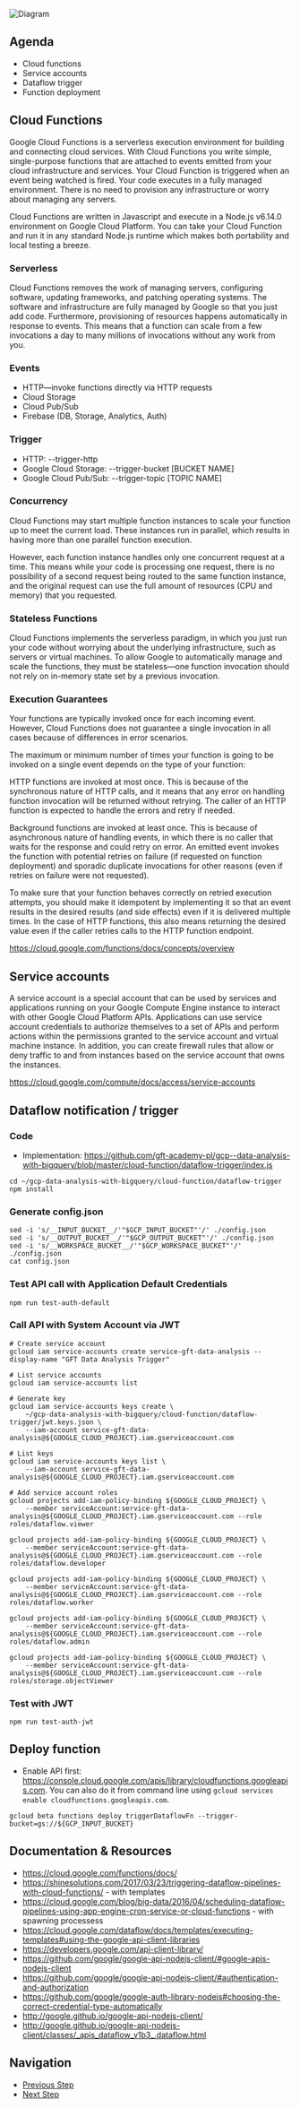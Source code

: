 ![Diagram](https://github.com/gft-academy-pl/gcp-data-analysis-with-bigquery/blob/master/assets/cloud-functions-highlight.png?raw=true)

## Agenda
- Cloud functions
- Service accounts
- Dataflow trigger
- Function deployment

## Cloud Functions 

Google Cloud Functions is a serverless execution environment for building and connecting cloud services. With Cloud Functions you write simple, single-purpose functions that are attached to events emitted from your cloud infrastructure and services. Your Cloud Function is triggered when an event being watched is fired. Your code executes in a fully managed environment. There is no need to provision any infrastructure or worry about managing any servers.

Cloud Functions are written in Javascript and execute in a Node.js v6.14.0 environment on Google Cloud Platform. You can take your Cloud Function and run it in any standard Node.js runtime which makes both portability and local testing a breeze.

### Serverless

Cloud Functions removes the work of managing servers, configuring software, updating frameworks, and patching operating systems. The software and infrastructure are fully managed by Google so that you just add code. Furthermore, provisioning of resources happens automatically in response to events. This means that a function can scale from a few invocations a day to many millions of invocations without any work from you.

### Events
- HTTP—invoke functions directly via HTTP requests
- Cloud Storage
- Cloud Pub/Sub
- Firebase (DB, Storage, Analytics, Auth)

### Trigger
- HTTP:	--trigger-http
- Google Cloud Storage:	--trigger-bucket [BUCKET NAME]
- Google Cloud Pub/Sub:	--trigger-topic [TOPIC NAME]

### Concurrency

Cloud Functions may start multiple function instances to scale your function up to meet the current load. These instances run in parallel, which results in having more than one parallel function execution.

However, each function instance handles only one concurrent request at a time. This means while your code is processing one request, there is no possibility of a second request being routed to the same function instance, and the original request can use the full amount of resources (CPU and memory) that you requested.

### Stateless Functions

Cloud Functions implements the serverless paradigm, in which you just run your code without worrying about the underlying infrastructure, such as servers or virtual machines. To allow Google to automatically manage and scale the functions, they must be stateless—one function invocation should not rely on in-memory state set by a previous invocation. 

### Execution Guarantees

Your functions are typically invoked once for each incoming event. However, Cloud Functions does not guarantee a single invocation in all cases because of differences in error scenarios.

The maximum or minimum number of times your function is going to be invoked on a single event depends on the type of your function:

HTTP functions are invoked at most once. This is because of the synchronous nature of HTTP calls, and it means that any error on handling function invocation will be returned without retrying. The caller of an HTTP function is expected to handle the errors and retry if needed.

Background functions are invoked at least once. This is because of asynchronous nature of handling events, in which there is no caller that waits for the response and could retry on error. An emitted event invokes the function with potential retries on failure (if requested on function deployment) and sporadic duplicate invocations for other reasons (even if retries on failure were not requested).

To make sure that your function behaves correctly on retried execution attempts, you should make it idempotent by implementing it so that an event results in the desired results (and side effects) even if it is delivered multiple times. In the case of HTTP functions, this also means returning the desired value even if the caller retries calls to the HTTP function endpoint.

https://cloud.google.com/functions/docs/concepts/overview 

## Service accounts

A service account is a special account that can be used by services and applications running on your Google Compute Engine instance to interact with other Google Cloud Platform APIs. Applications can use service account credentials to authorize themselves to a set of APIs and perform actions within the permissions granted to the service account and virtual machine instance. In addition, you can create firewall rules that allow or deny traffic to and from instances based on the service account that owns the instances.

https://cloud.google.com/compute/docs/access/service-accounts

## Dataflow notification / trigger

### Code
- Implementation: https://github.com/gft-academy-pl/gcp--data-analysis-with-bigquery/blob/master/cloud-function/dataflow-trigger/index.js

```
cd ~/gcp-data-analysis-with-bigquery/cloud-function/dataflow-trigger
npm install
```

### Generate config.json

```
sed -i 's/__INPUT_BUCKET__/'"$GCP_INPUT_BUCKET"'/' ./config.json
sed -i 's/__OUTPUT_BUCKET__/'"$GCP_OUTPUT_BUCKET"'/' ./config.json
sed -i 's/__WORKSPACE_BUCKET__/'"$GCP_WORKSPACE_BUCKET"'/' ./config.json
cat config.json
 ```
 
### Test API call with Application Default Credentials

```
npm run test-auth-default
```

### Call API with System Account via JWT

```
# Create service account
gcloud iam service-accounts create service-gft-data-analysis --display-name "GFT Data Analysis Trigger"

# List service accounts
gcloud iam service-accounts list

# Generate key
gcloud iam service-accounts keys create \
    ~/gcp-data-analysis-with-bigquery/cloud-function/dataflow-trigger/jwt.keys.json \
    --iam-account service-gft-data-analysis@${GOOGLE_CLOUD_PROJECT}.iam.gserviceaccount.com

# List keys
gcloud iam service-accounts keys list \
    --iam-account service-gft-data-analysis@${GOOGLE_CLOUD_PROJECT}.iam.gserviceaccount.com

# Add service account roles
gcloud projects add-iam-policy-binding ${GOOGLE_CLOUD_PROJECT} \
    --member serviceAccount:service-gft-data-analysis@${GOOGLE_CLOUD_PROJECT}.iam.gserviceaccount.com --role roles/dataflow.viewer

gcloud projects add-iam-policy-binding ${GOOGLE_CLOUD_PROJECT} \
    --member serviceAccount:service-gft-data-analysis@${GOOGLE_CLOUD_PROJECT}.iam.gserviceaccount.com --role roles/dataflow.developer
	
gcloud projects add-iam-policy-binding ${GOOGLE_CLOUD_PROJECT} \
    --member serviceAccount:service-gft-data-analysis@${GOOGLE_CLOUD_PROJECT}.iam.gserviceaccount.com --role roles/dataflow.worker
	
gcloud projects add-iam-policy-binding ${GOOGLE_CLOUD_PROJECT} \
    --member serviceAccount:service-gft-data-analysis@${GOOGLE_CLOUD_PROJECT}.iam.gserviceaccount.com --role roles/dataflow.admin
	
gcloud projects add-iam-policy-binding ${GOOGLE_CLOUD_PROJECT} \
    --member serviceAccount:service-gft-data-analysis@${GOOGLE_CLOUD_PROJECT}.iam.gserviceaccount.com --role roles/storage.objectViewer
```

### Test with JWT

```
npm run test-auth-jwt
```

## Deploy function

- Enable API first: https://console.cloud.google.com/apis/library/cloudfunctions.googleapis.com. You can also do it from command line using `gcloud services enable cloudfunctions.googleapis.com`.

```
gcloud beta functions deploy triggerDataflowFn --trigger-bucket=gs://${GCP_INPUT_BUCKET}
```

## Documentation & Resources
- https://cloud.google.com/functions/docs/
- https://shinesolutions.com/2017/03/23/triggering-dataflow-pipelines-with-cloud-functions/ - with templates
- https://cloud.google.com/blog/big-data/2016/04/scheduling-dataflow-pipelines-using-app-engine-cron-service-or-cloud-functions - with spawning processess
- https://cloud.google.com/dataflow/docs/templates/executing-templates#using-the-google-api-client-libraries
- https://developers.google.com/api-client-library/
- https://github.com/google/google-api-nodejs-client/#google-apis-nodejs-client
- https://github.com/google/google-api-nodejs-client/#authentication-and-authorization
- https://github.com/google/google-auth-library-nodejs#choosing-the-correct-credential-type-automatically
- http://google.github.io/google-api-nodejs-client/
- http://google.github.io/google-api-nodejs-client/classes/_apis_dataflow_v1b3_.dataflow.html

## Navigation

- [Previous Step](./04-dataprep.md)
- [Next Step](./06-clean-up.md)
